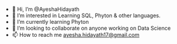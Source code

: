 - 👋 Hi, I’m @AyeshaHidayath
- 👀 I’m interested in Learning SQL, Phyton & other languages.
- 🌱 I’m currently learning Phyton
- 💞️ I’m looking to collaborate on anyone working on Data Science
- 📫 How to reach me ayesha.hidayath17@gmail.com

<!---
AyeshaHidayath/AyeshaHidayath is a ✨ special ✨ repository because its `README.md` (this file) appears on your GitHub profile.
You can click the Preview link to take a look at your changes.
--->
